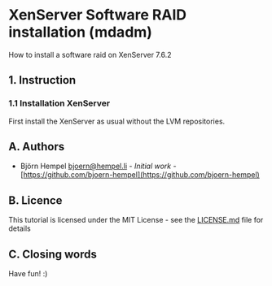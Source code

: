 # XenServer Software RAID installation (mdadm)

How to install a software raid on XenServer 7.6.2

## 1. Instruction

### 1.1 Installation XenServer

First install the XenServer as usual without the LVM repositories. 

## A. Authors

* Björn Hempel <bjoern@hempel.li> - _Initial work_ - [https://github.com/bjoern-hempel](https://github.com/bjoern-hempel)

## B. Licence

This tutorial is licensed under the MIT License - see the [LICENSE.md](/LICENSE.md) file for details

## C. Closing words

Have fun! :)
